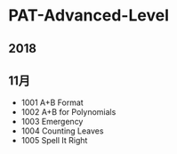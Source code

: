 # PAT-Advanced-Level

## 2018

## 11月

+ 1001 A+B Format
+ 1002 A+B for Polynomials
+ 1003 Emergency
+ 1004 Counting Leaves
+ 1005 Spell It Right